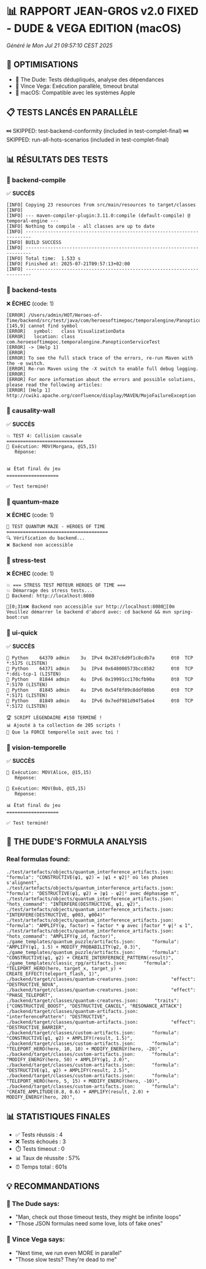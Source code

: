 # 📊 RAPPORT JEAN-GROS v2.0 FIXED - DUDE & VEGA EDITION (macOS)
*Généré le Mon Jul 21 09:57:10 CEST 2025*

## 🎯 OPTIMISATIONS
- 🎳 The Dude: Tests dédupliqués, analyse des dépendances
- 🔫 Vince Vega: Exécution parallèle, timeout brutal
- 🍎 macOS: Compatible avec les systèmes Apple

## 📋 TESTS LANCÉS EN PARALLÈLE

⏭️  SKIPPED: test-backend-conformity (included in test-complet-final)
⏭️  SKIPPED: run-all-hots-scenarios (included in test-complet-final)

## 📊 RÉSULTATS DES TESTS

### 🔧 backend-compile
✅ **SUCCÈS**
```
[INFO] Copying 23 resources from src/main/resources to target/classes
[INFO] 
[INFO] --- maven-compiler-plugin:3.11.0:compile (default-compile) @ temporal-engine ---
[INFO] Nothing to compile - all classes are up to date
[INFO] ------------------------------------------------------------------------
[INFO] BUILD SUCCESS
[INFO] ------------------------------------------------------------------------
[INFO] Total time:  1.533 s
[INFO] Finished at: 2025-07-21T09:57:13+02:00
[INFO] ------------------------------------------------------------------------
```

### 🔧 backend-tests
❌ **ÉCHEC** (code: 1)
```
[ERROR] /Users/admin/HOT/Heroes-of-Time/backend/src/test/java/com/heroesoftimepoc/temporalengine/PanopticonServiceTest.java:[145,9] cannot find symbol
[ERROR]   symbol:   class VisualizationData
[ERROR]   location: class com.heroesoftimepoc.temporalengine.PanopticonServiceTest
[ERROR] -> [Help 1]
[ERROR] 
[ERROR] To see the full stack trace of the errors, re-run Maven with the -e switch.
[ERROR] Re-run Maven using the -X switch to enable full debug logging.
[ERROR] 
[ERROR] For more information about the errors and possible solutions, please read the following articles:
[ERROR] [Help 1] http://cwiki.apache.org/confluence/display/MAVEN/MojoFailureException
```

### 🔧 causality-wall
✅ **SUCCÈS**
```
💥 TEST 4: Collision causale
============================
📝 Exécution: MOV(Morgana, @15,15)
   Réponse: 


📊 État final du jeu
===================

✅ Test terminé!
```

### 🔧 quantum-maze
❌ **ÉCHEC** (code: 1)
```
🧩 TEST QUANTUM MAZE - HEROES OF TIME
=====================================
🔍 Vérification du backend...
❌ Backend non accessible
```

### 🔧 stress-test
❌ **ÉCHEC** (code: 1)
```
💥 === STRESS TEST MOTEUR HEROES OF TIME ===
💥 Démarrage des stress tests...
🎯 Backend: http://localhost:8080

[0;31m❌ Backend non accessible sur http://localhost:8080[0m
Veuillez démarrer le backend d'abord avec: cd backend && mvn spring-boot:run
```

### 🔧 ui-quick
✅ **SUCCÈS**
```
🐍 Python    64370 admin    3u  IPv4 0x287c6d9f1c8cdb7a      0t0  TCP *:5175 (LISTEN)
🐍 Python    64371 admin    3u  IPv4 0x648008573bcc8582      0t0  TCP *:ddi-tcp-1 (LISTEN)
🐍 Python    81844 admin    4u  IPv6 0x19991cc170cfb90a      0t0  TCP *:5170 (LISTEN)
🐍 Python    81845 admin    4u  IPv6 0x54f8f89c8ddf08b6      0t0  TCP *:5171 (LISTEN)
🐍 Python    81849 admin    4u  IPv6 0x7edf981d94f5a6e4      0t0  TCP *:5172 (LISTEN)

🏆 SCRIPT LÉGENDAIRE #150 TERMINÉ !
📊 Ajouté à ta collection de 205 scripts !
🎯 Que la FORCE temporelle soit avec toi !

```

### 🔧 vision-temporelle
✅ **SUCCÈS**
```
📝 Exécution: MOV(Alice, @15,15)
   Réponse: 

📝 Exécution: MOV(Bob, @15,15)
   Réponse: 

📊 État final du jeu
===================

✅ Test terminé!
```

## 🎳 THE DUDE'S FORMULA ANALYSIS

### Real formulas found:
```
./test/artefacts/objects/quantum_interference_artifacts.json:            "formula": "CONSTRUCTIVE(ψ1, ψ2) = |ψ1 + ψ2|² où les phases s'alignent",
./test/artefacts/objects/quantum_interference_artifacts.json:            "formula": "DESTRUCTIVE(ψ1, ψ2) = |ψ1 - ψ2|² avec déphasage π",
./test/artefacts/objects/quantum_interference_artifacts.json:            "hots_command": "INTERFERE(DESTRUCTIVE, ψ1, ψ2)",
./test/artefacts/objects/quantum_interference_artifacts.json:              "INTERFERE(DESTRUCTIVE, ψ003, ψ004)"
./test/artefacts/objects/quantum_interference_artifacts.json:            "formula": "AMPLIFY(ψ, factor) = factor * ψ avec |factor * ψ|² ≤ 1",
./test/artefacts/objects/quantum_interference_artifacts.json:            "hots_command": "AMPLIFY(ψ_id, factor)",
./game_templates/quantum_puzzle/artifacts.json:      "formula": "AMPLIFY(ψ1, 1.5) + MODIFY_PROBABILITY(ψ2, 0.3)",
./game_templates/quantum_puzzle/artifacts.json:      "formula": "CONSTRUCTIVE(ψ1, ψ2) + CREATE_INTERFERENCE_PATTERN(result)",
./game_templates/classic_rpg/artifacts.json:      "formula": "TELEPORT_HERO(hero, target_x, target_y) + CREATE_EFFECT(teleport_flash, 1)",
./backend/target/classes/quantum-creatures.json:            "effect": "DESTRUCTIVE_NOVA",
./backend/target/classes/quantum-creatures.json:            "effect": "PHASE_TELEPORT",
./backend/target/classes/quantum-creatures.json:      "traits": ["CONSTRUCTIVE_BOOST", "DESTRUCTIVE_CANCEL", "RESONANCE_ATTACK"]
./backend/target/classes/quantum-artifacts.json:          "interferencePattern": "DESTRUCTIVE",
./backend/target/classes/quantum-artifacts.json:            "effect": "DESTRUCTIVE_BARRIER",
./backend/target/classes/custom-artifacts.json:      "formula": "CONSTRUCTIVE(ψ1, ψ2) + AMPLIFY(result, 1.5)",
./backend/target/classes/custom-artifacts.json:      "formula": "TELEPORT_HERO(hero, 10, 10) + MODIFY_ENERGY(hero, -20)",
./backend/target/classes/custom-artifacts.json:      "formula": "MODIFY_ENERGY(hero, 50) + AMPLIFY(ψ1, 2.0)",
./backend/target/classes/custom-artifacts.json:      "formula": "DESTRUCTIVE(ψ1, ψ2) + AMPLIFY(result, 2.5)",
./backend/target/classes/custom-artifacts.json:      "formula": "TELEPORT_HERO(hero, 5, 15) + MODIFY_ENERGY(hero, -10)",
./backend/target/classes/custom-artifacts.json:      "formula": "CREATE_AMPLITUDE(0.8, 0.6) + AMPLIFY(result, 2.0) + MODIFY_ENERGY(hero, 20)",
```

## 📊 STATISTIQUES FINALES

- ✅ Tests réussis : 4
- ❌ Tests échoués : 3
- ⏱️ Tests timeout : 0
- 📊 Taux de réussite : 57%
- ⏰ Temps total : 601s

## 💡 RECOMMANDATIONS

### 🎳 The Dude says:
- "Man, check out those timeout tests, they might be infinite loops"
- "Those JSON formulas need some love, lots of fake ones"

### 🔫 Vince Vega says:
- "Next time, we run even MORE in parallel"
- "Those slow tests? They're dead to me"

